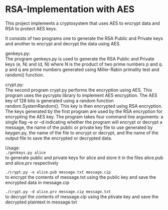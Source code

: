 # RSA-Implementation with AES

This project implements a cryptosystem that uses AES to encrypt data and RSA to protect AES keys. 

It consists of two programs one to generate the RSA Public and Private keys and another to encrypt and decrypt the data using AES. 

genkeys.py:
<br/>The program genkeys.py is used to generate the RSA Public and Private keys (e, N) and (d, N) where N is the product of two prime numbers p and q. p and q are prime numbers generated using Miller-Rabin primality test and random() function.

crypt.py:
<br/>The second program crypt.py performs the encryption using AES. This program uses the pycrypto library to implement AES encryption. The AES key of 128 bits is generated using a random function random.SystemRandom(). This key is then encrypted using RSA encryption. The keys generated by the first program are used by the RSA encryption for encrypting the AES key. 
The program takes four command line arguments: a single flag –e or –d indicating whether the program will encrypt or decrypt a message, the name of the public or private key file to use generated by keygen.py, the name of the file to encrypt or decrypt, and the name of the output file to save the encrypted or decrypted data. 


Usage:<br/>
```./genkeys.py alice```
<br/>to generate public and private keys for alice and store it in the files alice.pub and alice.prv respectively

```./crypt.py -e alice.pub message.txt message.cip```
<br/>to encrypt the contents of message.txt using the public key and save the encrypted data in message.cip

```./crypt.py -d alice.prv message.cip message.txt```
<br/>to decrypt the contents of message.cip using the ptivate key and save the decrypted plaintext in message.txt

